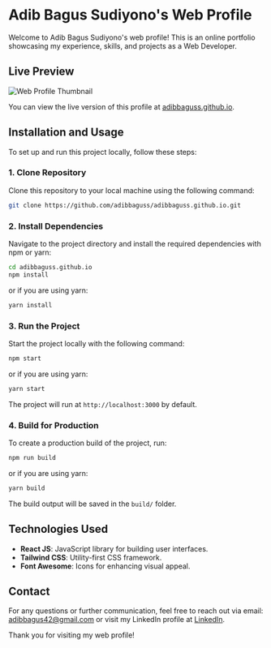 # Adib Bagus Sudiyono's Web Profile

Welcome to Adib Bagus Sudiyono's web profile! This is an online portfolio showcasing my experience, skills, and projects as a Web Developer.

## Live Preview
![Web Profile Thumbnail](https://github.com/user-attachments/assets/aa1d564b-014d-4547-be48-ddeb6860b953)

You can view the live version of this profile at [adibbaguss.github.io](https://adibbaguss.github.io).

## Installation and Usage

To set up and run this project locally, follow these steps:

### 1. Clone Repository

Clone this repository to your local machine using the following command:

```bash
git clone https://github.com/adibbaguss/adibbaguss.github.io.git
```

### 2. Install Dependencies

Navigate to the project directory and install the required dependencies with npm or yarn:

```bash
cd adibbaguss.github.io
npm install
```

or if you are using yarn:

```bash
yarn install
```

### 3. Run the Project

Start the project locally with the following command:

```bash
npm start
```

or if you are using yarn:

```bash
yarn start
```

The project will run at `http://localhost:3000` by default.

### 4. Build for Production

To create a production build of the project, run:

```bash
npm run build
```

or if you are using yarn:

```bash
yarn build
```

The build output will be saved in the `build/` folder.

## Technologies Used

- **React JS**: JavaScript library for building user interfaces.
- **Tailwind CSS**: Utility-first CSS framework.
- **Font Awesome**: Icons for enhancing visual appeal.

## Contact

For any questions or further communication, feel free to reach out via email: adibbagus42@gmail.com or visit my LinkedIn profile at [LinkedIn](https://www.linkedin.com/in/adibbaguss/).

Thank you for visiting my web profile!

